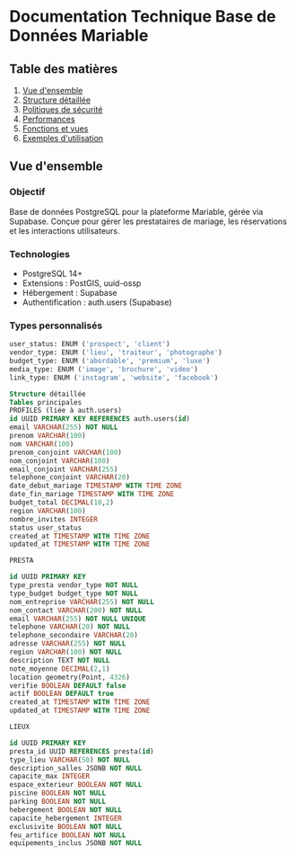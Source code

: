 # Documentation Technique Base de Données Mariable

## Table des matières
1. [Vue d'ensemble](#vue-densemble)
2. [Structure détaillée](#structure-détaillée)
3. [Politiques de sécurité](#politiques-de-sécurité)
4. [Performances](#performances)
5. [Fonctions et vues](#fonctions-et-vues)
6. [Exemples d'utilisation](#exemples-dutilisation)

## Vue d'ensemble

### Objectif
Base de données PostgreSQL pour la plateforme Mariable, gérée via Supabase. Conçue pour gérer les prestataires de mariage, les réservations et les interactions utilisateurs.

### Technologies
- PostgreSQL 14+
- Extensions : PostGIS, uuid-ossp
- Hébergement : Supabase
- Authentification : auth.users (Supabase)

### Types personnalisés
```sql
user_status: ENUM ('prospect', 'client')
vendor_type: ENUM ('lieu', 'traiteur', 'photographe')
budget_type: ENUM ('abordable', 'premium', 'luxe')
media_type: ENUM ('image', 'brochure', 'video')
link_type: ENUM ('instagram', 'website', 'facebook')

Structure détaillée
Tables principales
PROFILES (liée à auth.users)
id UUID PRIMARY KEY REFERENCES auth.users(id)
email VARCHAR(255) NOT NULL
prenom VARCHAR(100)
nom VARCHAR(100)
prenom_conjoint VARCHAR(100)
nom_conjoint VARCHAR(100)
email_conjoint VARCHAR(255)
telephone_conjoint VARCHAR(20)
date_debut_mariage TIMESTAMP WITH TIME ZONE
date_fin_mariage TIMESTAMP WITH TIME ZONE
budget_total DECIMAL(10,2)
region VARCHAR(100)
nombre_invites INTEGER
status user_status
created_at TIMESTAMP WITH TIME ZONE
updated_at TIMESTAMP WITH TIME ZONE

PRESTA

id UUID PRIMARY KEY
type_presta vendor_type NOT NULL
type_budget budget_type NOT NULL
nom_entreprise VARCHAR(255) NOT NULL
nom_contact VARCHAR(200) NOT NULL
email VARCHAR(255) NOT NULL UNIQUE
telephone VARCHAR(20) NOT NULL
telephone_secondaire VARCHAR(20)
adresse VARCHAR(255) NOT NULL
region VARCHAR(100) NOT NULL
description TEXT NOT NULL
note_moyenne DECIMAL(2,1)
location geometry(Point, 4326)
verifie BOOLEAN DEFAULT false
actif BOOLEAN DEFAULT true
created_at TIMESTAMP WITH TIME ZONE
updated_at TIMESTAMP WITH TIME ZONE

LIEUX

id UUID PRIMARY KEY
presta_id UUID REFERENCES presta(id)
type_lieu VARCHAR(50) NOT NULL
description_salles JSONB NOT NULL
capacite_max INTEGER
espace_exterieur BOOLEAN NOT NULL
piscine BOOLEAN NOT NULL
parking BOOLEAN NOT NULL
hebergement BOOLEAN NOT NULL
capacite_hebergement INTEGER
exclusivite BOOLEAN NOT NULL
feu_artifice BOOLEAN NOT NULL
equipements_inclus JSONB NOT NULL